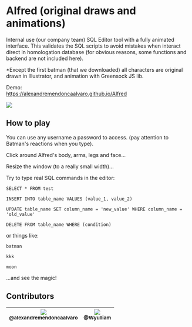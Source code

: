 # Alfred (original draws and animations)
Internal use (our company team) SQL Editor tool with a fully animated interface.
This validates the SQL scripts to avoid mistakes when interact direct in homologation database (for obvious reasons, some functions and backend are not included here).

*Except the first batman (that we downloaded) all characters are original drawn in Illustrator, and animation with Greensock JS lib.

Demo:  
<https://alexandremendoncaalvaro.github.io/Alfred>

![](alfred_demo.gif)

## How to play
You can use any username a password to access. (pay attention to Batman's reactions when you type).

Click around Alfred's body, arms, legs and face...

Resize the window (to a really small width)...

Try to type real SQL commands in the editor:
```
SELECT * FROM test
```
```
INSERT INTO table_name VALUES (value_1, value_2)
```
```
UPDATE table_name SET column_name = 'new_value' WHERE column_name = 'old_value'
```
```
DELETE FROM table_name WHERE (condition)
```
or things like:
```
batman
```
```
kkk
```
```
moon
```

...and see the magic!

## Contributors

| [<img src="https://avatars3.githubusercontent.com/u/41878170?s=115&v=4"><br><sub>@alexandremendoncaalvaro</sub>](https://github.com/alexandremendoncaalvaro) | [<img src="https://avatars2.githubusercontent.com/u/19838793?s=115&v=4"><br><sub>@Wyulliam</sub>](https://github.com/Wyulliam) |
| :---: | :---: |